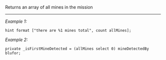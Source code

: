 Returns an array of all mines in the mission


---
*Example 1:*
```sqf
hint format ["there are %1 mines total", count allMines];
```

*Example 2:*
```sqf
private _isFirstMineDetected = (allMines select 0) mineDetectedBy blufor;
```